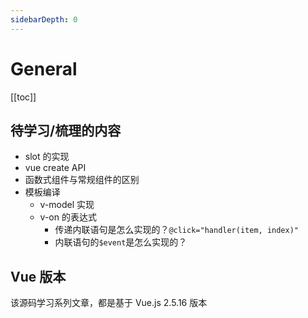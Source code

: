 ```yaml
---
sidebarDepth: 0
---
```


# General

[[toc]]

## 待学习/梳理的内容

- slot 的实现
- vue create API
- 函数式组件与常规组件的区别
- 模板编译
  - v-model 实现
  - v-on 的表达式
    - 传递内联语句是怎么实现的？`@click="handler(item, index)"`
    - 内联语句的`$event`是怎么实现的？

## Vue 版本

该源码学习系列文章，都是基于 Vue.js 2.5.16 版本
